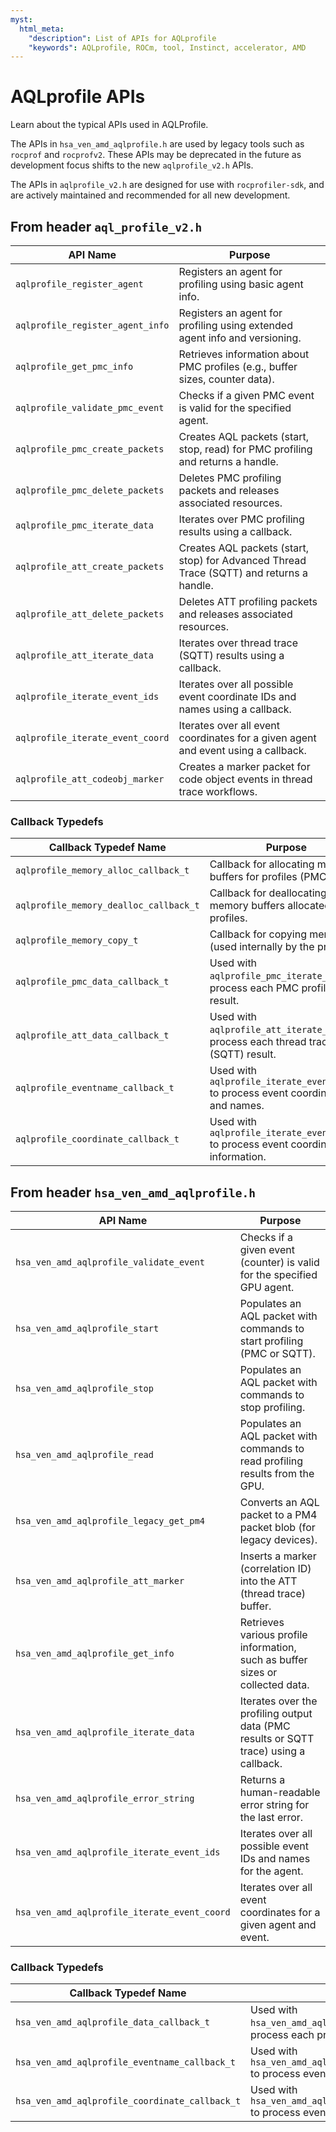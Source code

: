 ```yaml
---
myst:
  html_meta:
    "description": List of APIs for AQLprofile
    "keywords": AQLprofile, ROCm, tool, Instinct, accelerator, AMD
---
```


# AQLprofile APIs

Learn about the typical APIs used in AQLProfile.

The APIs in `hsa_ven_amd_aqlprofile.h` are used by legacy tools such as `rocprof` and `rocprofv2`. These APIs may be deprecated in the future as development focus shifts to the new `aqlprofile_v2.h` APIs.  

The APIs in `aqlprofile_v2.h` are designed for use with `rocprofiler-sdk`, and are actively maintained and recommended for all new development.

## From header `aql_profile_v2.h`

| API Name                              | Purpose                                                                                      |
|----------------------------------------|----------------------------------------------------------------------------------------------|
| `aqlprofile_register_agent`            | Registers an agent for profiling using basic agent info.                                     |
| `aqlprofile_register_agent_info`       | Registers an agent for profiling using extended agent info and versioning.                   |
| `aqlprofile_get_pmc_info`              | Retrieves information about PMC profiles (e.g., buffer sizes, counter data).                 |
| `aqlprofile_validate_pmc_event`        | Checks if a given PMC event is valid for the specified agent.                                |
| `aqlprofile_pmc_create_packets`        | Creates AQL packets (start, stop, read) for PMC profiling and returns a handle.              |
| `aqlprofile_pmc_delete_packets`        | Deletes PMC profiling packets and releases associated resources.                             |
| `aqlprofile_pmc_iterate_data`          | Iterates over PMC profiling results using a callback.                                        |
| `aqlprofile_att_create_packets`        | Creates AQL packets (start, stop) for Advanced Thread Trace (SQTT) and returns a handle.     |
| `aqlprofile_att_delete_packets`        | Deletes ATT profiling packets and releases associated resources.                             |
| `aqlprofile_att_iterate_data`          | Iterates over thread trace (SQTT) results using a callback.                                  |
| `aqlprofile_iterate_event_ids`         | Iterates over all possible event coordinate IDs and names using a callback.                  |
| `aqlprofile_iterate_event_coord`       | Iterates over all event coordinates for a given agent and event using a callback.            |
| `aqlprofile_att_codeobj_marker`        | Creates a marker packet for code object events in thread trace workflows.                    |

### Callback Typedefs

| Callback Typedef Name                      | Purpose                                                                                      |
|--------------------------------------------|----------------------------------------------------------------------------------------------|
| `aqlprofile_memory_alloc_callback_t`       | Callback for allocating memory buffers for profiles (PMC/ATT).                                |
| `aqlprofile_memory_dealloc_callback_t`     | Callback for deallocating memory buffers allocated for profiles.                              |
| `aqlprofile_memory_copy_t`                 | Callback for copying memory (used internally by the profiler).                                |
| `aqlprofile_pmc_data_callback_t`           | Used with `aqlprofile_pmc_iterate_data` to process each PMC profiling result.                |
| `aqlprofile_att_data_callback_t`           | Used with `aqlprofile_att_iterate_data` to process each thread trace (SQTT) result.          |
| `aqlprofile_eventname_callback_t`          | Used with `aqlprofile_iterate_event_ids` to process event coordinate IDs and names.           |
| `aqlprofile_coordinate_callback_t`         | Used with `aqlprofile_iterate_event_coord` to process event coordinate information.           |

## From header `hsa_ven_amd_aqlprofile.h`

| API Name                                   | Purpose                                                                                   |
|---------------------------------------------|-------------------------------------------------------------------------------------------|
| `hsa_ven_amd_aqlprofile_validate_event`     | Checks if a given event (counter) is valid for the specified GPU agent.                   |
| `hsa_ven_amd_aqlprofile_start`              | Populates an AQL packet with commands to start profiling (PMC or SQTT).                   |
| `hsa_ven_amd_aqlprofile_stop`               | Populates an AQL packet with commands to stop profiling.                                  |
| `hsa_ven_amd_aqlprofile_read`               | Populates an AQL packet with commands to read profiling results from the GPU.             |
| `hsa_ven_amd_aqlprofile_legacy_get_pm4`     | Converts an AQL packet to a PM4 packet blob (for legacy devices).                         |
| `hsa_ven_amd_aqlprofile_att_marker`         | Inserts a marker (correlation ID) into the ATT (thread trace) buffer.                     |
| `hsa_ven_amd_aqlprofile_get_info`           | Retrieves various profile information, such as buffer sizes or collected data.            |
| `hsa_ven_amd_aqlprofile_iterate_data`       | Iterates over the profiling output data (PMC results or SQTT trace) using a callback.     |
| `hsa_ven_amd_aqlprofile_error_string`       | Returns a human-readable error string for the last error.                                 |
| `hsa_ven_amd_aqlprofile_iterate_event_ids`  | Iterates over all possible event IDs and names for the agent.                             |
| `hsa_ven_amd_aqlprofile_iterate_event_coord`| Iterates over all event coordinates for a given agent and event.                          |

### Callback Typedefs

| Callback Typedef Name                         | Purpose                                                                                   |
|-----------------------------------------------|-------------------------------------------------------------------------------------------|
| `hsa_ven_amd_aqlprofile_data_callback_t`      | Used with `hsa_ven_amd_aqlprofile_iterate_data` to process each profiling result (PMC/SQTT).|
| `hsa_ven_amd_aqlprofile_eventname_callback_t` | Used with `hsa_ven_amd_aqlprofile_iterate_event_ids` to process event IDs and names.      |
| `hsa_ven_amd_aqlprofile_coordinate_callback_t`| Used with `hsa_ven_amd_aqlprofile_iterate_event_coord` to process event coordinate info.  |
